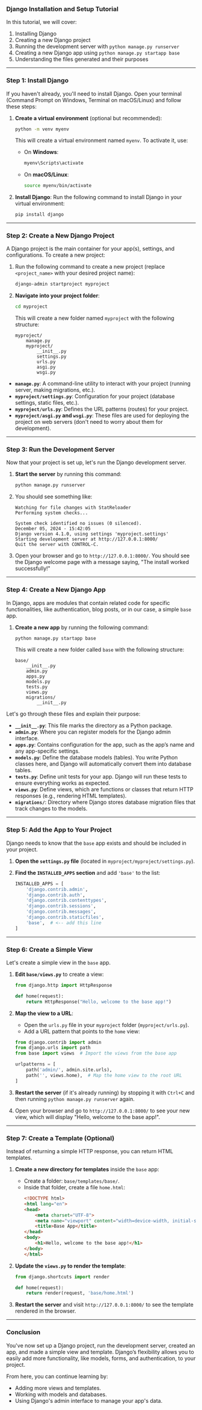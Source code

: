 ### **Django Installation and Setup Tutorial**

In this tutorial, we will cover:

1. Installing Django
2. Creating a new Django project
3. Running the development server with `python manage.py runserver`
4. Creating a new Django app using `python manage.py startapp base`
5. Understanding the files generated and their purposes

---

### **Step 1: Install Django**

If you haven't already, you'll need to install Django. Open your terminal (Command Prompt on Windows, Terminal on macOS/Linux) and follow these steps:

1. **Create a virtual environment** (optional but recommended):
   ```bash
   python -m venv myenv
   ```
   This will create a virtual environment named `myenv`. To activate it, use:
   - On **Windows**:
     ```bash
     myenv\Scripts\activate
     ```
   - On **macOS/Linux**:
     ```bash
     source myenv/bin/activate
     ```

2. **Install Django**:
   Run the following command to install Django in your virtual environment:
   ```bash
   pip install django
   ```

---

### **Step 2: Create a New Django Project**

A Django project is the main container for your app(s), settings, and configurations. To create a new project:

1. Run the following command to create a new project (replace `<project_name>` with your desired project name):
   ```bash
   django-admin startproject myproject
   ```

2. **Navigate into your project folder**:
   ```bash
   cd myproject
   ```

   This will create a new folder named `myproject` with the following structure:

   ```
   myproject/
       manage.py
       myproject/
           __init__.py
           settings.py
           urls.py
           asgi.py
           wsgi.py
   ```

- **`manage.py`**: A command-line utility to interact with your project (running server, making migrations, etc.).
- **`myproject/settings.py`**: Configuration for your project (database settings, static files, etc.).
- **`myproject/urls.py`**: Defines the URL patterns (routes) for your project.
- **`myproject/asgi.py` and `wsgi.py`**: These files are used for deploying the project on web servers (don't need to worry about them for development).

---

### **Step 3: Run the Development Server**

Now that your project is set up, let's run the Django development server.

1. **Start the server** by running this command:
   ```bash
   python manage.py runserver
   ```

2. You should see something like:
   ```
   Watching for file changes with StatReloader
   Performing system checks...

   System check identified no issues (0 silenced).
   December 05, 2024 - 15:42:05
   Django version 4.1.0, using settings 'myproject.settings'
   Starting development server at http://127.0.0.1:8000/
   Quit the server with CONTROL-C.
   ```

3. Open your browser and go to `http://127.0.0.1:8000/`. You should see the Django welcome page with a message saying, "The install worked successfully!"

---

### **Step 4: Create a New Django App**

In Django, apps are modules that contain related code for specific functionalities, like authentication, blog posts, or in our case, a simple `base` app.

1. **Create a new app** by running the following command:
   ```bash
   python manage.py startapp base
   ```

   This will create a new folder called `base` with the following structure:

   ```
   base/
       __init__.py
       admin.py
       apps.py
       models.py
       tests.py
       views.py
       migrations/
           __init__.py
   ```

Let's go through these files and explain their purpose:

- **`__init__.py`**: This file marks the directory as a Python package.
- **`admin.py`**: Where you can register models for the Django admin interface.
- **`apps.py`**: Contains configuration for the app, such as the app’s name and any app-specific settings.
- **`models.py`**: Define the database models (tables). You write Python classes here, and Django will automatically convert them into database tables.
- **`tests.py`**: Define unit tests for your app. Django will run these tests to ensure everything works as expected.
- **`views.py`**: Define views, which are functions or classes that return HTTP responses (e.g., rendering HTML templates).
- **`migrations/`**: Directory where Django stores database migration files that track changes to the models.

---

### **Step 5: Add the App to Your Project**

Django needs to know that the `base` app exists and should be included in your project.

1. **Open the `settings.py` file** (located in `myproject/myproject/settings.py`).

2. **Find the `INSTALLED_APPS` section** and add `'base'` to the list:
   ```python
   INSTALLED_APPS = [
       'django.contrib.admin',
       'django.contrib.auth',
       'django.contrib.contenttypes',
       'django.contrib.sessions',
       'django.contrib.messages',
       'django.contrib.staticfiles',
       'base',  # <-- add this line
   ]
   ```

---

### **Step 6: Create a Simple View**

Let's create a simple view in the `base` app.

1. **Edit `base/views.py`** to create a view:
   ```python
   from django.http import HttpResponse

   def home(request):
       return HttpResponse("Hello, welcome to the base app!")
   ```

2. **Map the view to a URL**:
   - Open the `urls.py` file in your `myproject` folder (`myproject/urls.py`).
   - Add a URL pattern that points to the `home` view:

   ```python
   from django.contrib import admin
   from django.urls import path
   from base import views  # Import the views from the base app

   urlpatterns = [
       path('admin/', admin.site.urls),
       path('', views.home),  # Map the home view to the root URL
   ]
   ```

3. **Restart the server** (if it's already running) by stopping it with `Ctrl+C` and then running `python manage.py runserver` again.

4. Open your browser and go to `http://127.0.0.1:8000/` to see your new view, which will display "Hello, welcome to the base app!".

---

### **Step 7: Create a Template (Optional)**

Instead of returning a simple HTTP response, you can return HTML templates.

1. **Create a new directory for templates** inside the `base` app:
   - Create a folder: `base/templates/base/`.
   - Inside that folder, create a file `home.html`:
     ```html
     <!DOCTYPE html>
     <html lang="en">
     <head>
         <meta charset="UTF-8">
         <meta name="viewport" content="width=device-width, initial-scale=1.0">
         <title>Base App</title>
     </head>
     <body>
         <h1>Hello, welcome to the base app!</h1>
     </body>
     </html>
     ```

2. **Update the `views.py` to render the template**:
   ```python
   from django.shortcuts import render

   def home(request):
       return render(request, 'base/home.html')
   ```

3. **Restart the server** and visit `http://127.0.0.1:8000/` to see the template rendered in the browser.

---

### **Conclusion**

You've now set up a Django project, run the development server, created an app, and made a simple view and template. Django’s flexibility allows you to easily add more functionality, like models, forms, and authentication, to your project.

From here, you can continue learning by:
- Adding more views and templates.
- Working with models and databases.
- Using Django's admin interface to manage your app's data.
